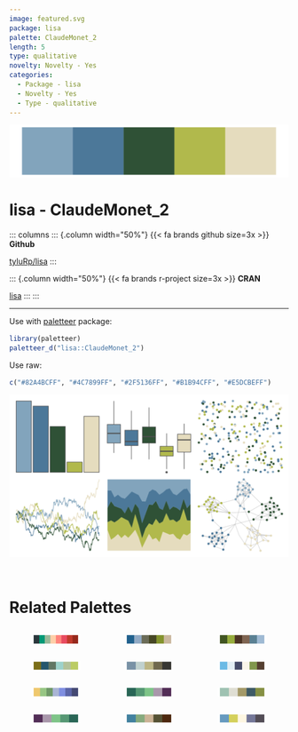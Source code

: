 ```yaml
---
image: featured.svg
package: lisa
palette: ClaudeMonet_2
length: 5
type: qualitative
novelty: Novelty - Yes
categories:
  - Package - lisa
  - Novelty - Yes
  - Type - qualitative
---
```


![](featured.svg)

# lisa - ClaudeMonet_2 

::: columns
::: {.column width="50%"}
{{< fa brands github size=3x >}}
**Github**

[tyluRp/lisa](https://github.com/tyluRp/lisa)
:::

::: {.column width="50%"}
{{< fa brands r-project size=3x >}}
**CRAN**

[lisa](https://CRAN.R-project.org/package=lisa)
:::
:::

<hr> 

Use with [paletteer](https://emilhvitfeldt.github.io/paletteer/) package:

```r
library(paletteer)
paletteer_d("lisa::ClaudeMonet_2")
```

Use raw:

```r
c("#82A4BCFF", "#4C7899FF", "#2F5136FF", "#B1B94CFF", "#E5DCBEFF")
``` 

![](examples.png) 

<br>

# Related Palettes

<div class="list" style="display: grid; grid-template-columns: auto auto auto;"> <figure class="figure">
<a href="../../awtools/a_palette/"> <img src="../../awtools/a_palette/featured.svg" style="width: 100%;" class="figure-img"></a>
</figure> <figure class="figure">
<a href="../../calecopal/bigsur2/"> <img src="../../calecopal/bigsur2/featured.svg" style="width: 100%;" class="figure-img"></a>
</figure> <figure class="figure">
<a href="../../NatParksPalettes/IguazuFalls/"> <img src="../../NatParksPalettes/IguazuFalls/featured.svg" style="width: 100%;" class="figure-img"></a>
</figure> <figure class="figure">
<a href="../../colRoz/r_aculeatus/"> <img src="../../colRoz/r_aculeatus/featured.svg" style="width: 100%;" class="figure-img"></a>
</figure> <figure class="figure">
<a href="../../fishualize/Alosa_fallax/"> <img src="../../fishualize/Alosa_fallax/featured.svg" style="width: 100%;" class="figure-img"></a>
</figure> <figure class="figure">
<a href="../../nationalparkcolors/GreatBasin/"> <img src="../../nationalparkcolors/GreatBasin/featured.svg" style="width: 100%;" class="figure-img"></a>
</figure> <figure class="figure">
<a href="../../MetBrewer/Derain/"> <img src="../../MetBrewer/Derain/featured.svg" style="width: 100%;" class="figure-img"></a>
</figure> <figure class="figure">
<a href="../../vapoRwave/seaPunk/"> <img src="../../vapoRwave/seaPunk/featured.svg" style="width: 100%;" class="figure-img"></a>
</figure> <figure class="figure">
<a href="../../nationalparkcolors/Yosemite/"> <img src="../../nationalparkcolors/Yosemite/featured.svg" style="width: 100%;" class="figure-img"></a>
</figure> <figure class="figure">
<a href="../../vapeplot/seapunk/"> <img src="../../vapeplot/seapunk/featured.svg" style="width: 100%;" class="figure-img"></a>
</figure> <figure class="figure">
<a href="../../lisa/Michelangelo/"> <img src="../../lisa/Michelangelo/featured.svg" style="width: 100%;" class="figure-img"></a>
</figure> <figure class="figure">
<a href="../../fishualize/Thunnus_obesus/"> <img src="../../fishualize/Thunnus_obesus/featured.svg" style="width: 100%;" class="figure-img"></a>
</figure> 
</div>
